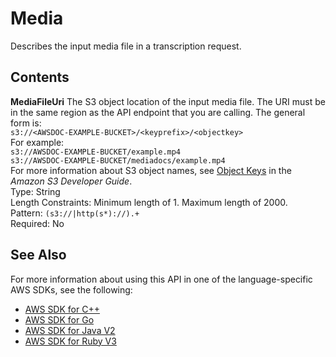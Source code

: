 # Media<a name="API_Media"></a>

Describes the input media file in a transcription request\.

## Contents<a name="API_Media_Contents"></a>

 **MediaFileUri**   <a name="transcribe-Type-Media-MediaFileUri"></a>
The S3 object location of the input media file\. The URI must be in the same region as the API endpoint that you are calling\. The general form is:  
 ` s3://<AWSDOC-EXAMPLE-BUCKET>/<keyprefix>/<objectkey> `   
For example:  
 `s3://AWSDOC-EXAMPLE-BUCKET/example.mp4`   
 `s3://AWSDOC-EXAMPLE-BUCKET/mediadocs/example.mp4`   
For more information about S3 object names, see [Object Keys](http://docs.aws.amazon.com/AmazonS3/latest/dev/UsingMetadata.html#object-keys) in the *Amazon S3 Developer Guide*\.  
Type: String  
Length Constraints: Minimum length of 1\. Maximum length of 2000\.  
Pattern: `(s3://|http(s*)://).+`   
Required: No

## See Also<a name="API_Media_SeeAlso"></a>

For more information about using this API in one of the language\-specific AWS SDKs, see the following:
+  [AWS SDK for C\+\+](https://docs.aws.amazon.com/goto/SdkForCpp/transcribe-2017-10-26/Media) 
+  [AWS SDK for Go](https://docs.aws.amazon.com/goto/SdkForGoV1/transcribe-2017-10-26/Media) 
+  [AWS SDK for Java V2](https://docs.aws.amazon.com/goto/SdkForJavaV2/transcribe-2017-10-26/Media) 
+  [AWS SDK for Ruby V3](https://docs.aws.amazon.com/goto/SdkForRubyV3/transcribe-2017-10-26/Media) 